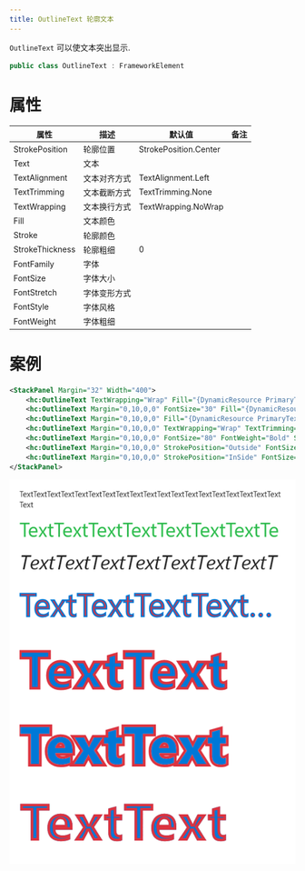 ```yaml
---
title: OutlineText 轮廓文本
---
```


`OutlineText` 可以使文本突出显示.

```cs
public class OutlineText : FrameworkElement
```

# 属性

|属性|描述|默认值|备注|
|-|-|-|-|
|StrokePosition|轮廓位置|StrokePosition.Center||
|Text|文本|||
|TextAlignment|文本对齐方式|TextAlignment.Left||
|TextTrimming|文本截断方式|TextTrimming.None||
|TextWrapping|文本换行方式|TextWrapping.NoWrap||
|Fill|文本颜色|||
|Stroke|轮廓颜色|||
|StrokeThickness|轮廓粗细|0||
|FontFamily|字体|||
|FontSize|字体大小|||
|FontStretch|字体变形方式|||
|FontStyle|字体风格|||
|FontWeight|字体粗细||||

# 案例

```xml
<StackPanel Margin="32" Width="400">
    <hc:OutlineText TextWrapping="Wrap" Fill="{DynamicResource PrimaryTextBrush}" Text="{ex:Lang Key={x:Static langs:LangKeys.Text}, Converter={StaticResource StringRepeatConverter}, ConverterParameter=20}"/>
    <hc:OutlineText Margin="0,10,0,0" FontSize="30" Fill="{DynamicResource SuccessBrush}" Text="{ex:Lang Key={x:Static langs:LangKeys.Text}, Converter={StaticResource StringRepeatConverter}, ConverterParameter=8}"/>
    <hc:OutlineText Margin="0,10,0,0" Fill="{DynamicResource PrimaryTextBrush}" FontSize="30" FontStyle="Italic" Text="{ex:Lang Key={x:Static langs:LangKeys.Text}, Converter={StaticResource StringRepeatConverter}, ConverterParameter=8}"/>
    <hc:OutlineText Margin="0,10,0,0" TextWrapping="Wrap" TextTrimming="CharacterEllipsis" FontSize="50" StrokeThickness="2" Fill="{DynamicResource DangerBrush}" Stroke="{DynamicResource PrimaryBrush}" Text="{ex:Lang Key={x:Static langs:LangKeys.Text}, Converter={StaticResource StringRepeatConverter}, ConverterParameter=5}"/>
    <hc:OutlineText Margin="0,10,0,0" FontSize="80" FontWeight="Bold" StrokeThickness="4" Fill="{DynamicResource PrimaryBrush}" Stroke="{DynamicResource DangerBrush}" Text="{ex:Lang Key={x:Static langs:LangKeys.Text}, Converter={StaticResource StringRepeatConverter}, ConverterParameter=2}"/>
    <hc:OutlineText Margin="0,10,0,0" StrokePosition="Outside" FontSize="80" FontWeight="Bold" StrokeThickness="4" Fill="{DynamicResource PrimaryBrush}" Stroke="{DynamicResource DangerBrush}" Text="{ex:Lang Key={x:Static langs:LangKeys.Text}, Converter={StaticResource StringRepeatConverter}, ConverterParameter=2}"/>
    <hc:OutlineText Margin="0,10,0,0" StrokePosition="InSide" FontSize="80" FontWeight="Bold" StrokeThickness="4" Fill="{DynamicResource PrimaryBrush}" Stroke="{DynamicResource DangerBrush}" Text="{ex:Lang Key={x:Static langs:LangKeys.Text}, Converter={StaticResource StringRepeatConverter}, ConverterParameter=2}"/>
</StackPanel>
```

![OutlineText](https://raw.githubusercontent.com/HandyOrg/HandyOrgResource/master/HandyControl/Resources/OutlineText.png)